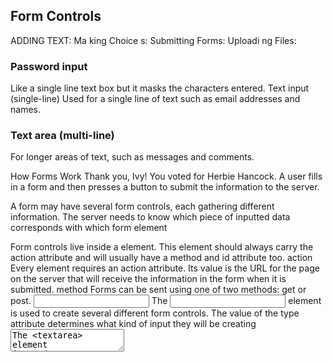 ## Form Controls
ADDING TEXT:
Ma king Choice s:
Submitting Forms: Uploadi ng Files:
### Password input
Like a single line text box but it
masks the characters entered.
Text input (single-line)
Used for a single line of text such
as email addresses and names.
### Text area (multi-line)
For longer areas of text, such as
messages and comments.

How Forms Work
Thank you, Ivy!
You voted for Herbie Hancock.
A user fills in a form and then presses a button
to submit the information to the server.

A form may have several form controls, each
gathering different information. The server
needs to know which piece of inputted data
corresponds with which form element

<form>
Form controls live inside a
<form> element. This element
should always carry the action
attribute and will usually have a
method and id attribute too.
action
Every <form> element requires
an action attribute. Its value
is the URL for the page on the
server that will receive the
information in the form when it
is submitted.
method
Forms can be sent using one of
two methods: get or post.

<input>
The <input> element is used
to create several different form
controls. The value of the type
attribute determines what kind
of input they will be creating

<textarea>
The <textarea> element
is used to create a mutli-line
text input. Unlike other input
elements this is not an empty
element. It should therefore have
an opening and a closing tag.

<select>
A drop down list box (also
known as a select box) allows
users to select one option from a
drop down list.

<button>
The <button> element was
introduced to allow users more
control over how their buttons
appear, and to allow other
elements to appear inside the
button.

- In addition to the CSS p XX roperties covered in other
chapters which work with the contents of all elements,
there are several others that are specifically used to
control the appearance of lists, tables, and forms.
- List markers can be given different appearances
using the list-style-type and list-style image
properties.
-  Table cells can have different borders and spacing in
different browsers, but there are properties you can
use to control them and make them more consistent.
- Forms are easier to use if the form controls are
vertically aligned using CSS.
- Forms benefit from styles that make them feel more
interactive.

The browser represents the page using a DOM tree.
DOM trees have four types of nodes: document nodes,
element nodes, attribute nodes, and text nodes.
You can select element nodes by their id or cl ass
attributes, by tag name, or using CSS selector syntax.
Whenever a DOM query can return more than one
node, it will always return a Nadel i st.
From an element node, you can access and update its
content using properties such as textContent and
i nnerHTML or using DOM manipulation techniques.
An element node can contain multiple text nodes and
child elements that are siblings of each other.
In older browsers, implementation of the DOM is
inconsistent (and is a popular reason for using jQuery).
Browsers offer tools for viewing the DOM tree


- SELECT ELEMENT
The element that users are
interacting with is the text input
where they enter the username.

When an event occurs, the event object tells
you information about the event, and the
element it happened upon.

Every time an event fires, the The event object is passed to
event object contains helpful any function that is the event
data about the event, such as: handler or listener.
• Which element the event
happened on If you need to pass arguments
• Which key was pressed for a to a named function, the event
keypress event object will first be passed to the
• What part of the viewport the anonymous wrapper function
user clicked for a c 1 i ck event (this happens automatically);
(the viewport is the part of then you must specify it as a
the browser window that parameter of the named function
shows the web page) (as shown on the next page).

## EVENT DELEGATION
Creating event listeners for a lot of elements
can slow down a page, but event flow allows
you to listen for an event on a parent element.

preventDef au 1t ()
Some events, such as clicking on
links and submitting forms, take
the user to another page

stopPropagation()
Once you have handled an
event using one element, you
may want to stop that event
from bubbling up to its ancestor
elements (especially if there
are separate event handlers
responding to the same events
on the containing elements).

USING BOTH METHODS
You will sometimes see the
following used in similar
situations that are in a function:
r eturn false;

